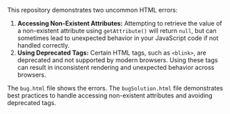 This repository demonstrates two uncommon HTML errors:

1. **Accessing Non-Existent Attributes:** Attempting to retrieve the value of a non-existent attribute using `getAttribute()` will return `null`, but can sometimes lead to unexpected behavior in your JavaScript code if not handled correctly.
2. **Using Deprecated Tags:** Certain HTML tags, such as `<blink>`, are deprecated and not supported by modern browsers. Using these tags can result in inconsistent rendering and unexpected behavior across browsers.

The `bug.html` file shows the errors. The `bugSolution.html` file demonstrates best practices to handle accessing non-existent attributes and avoiding deprecated tags.